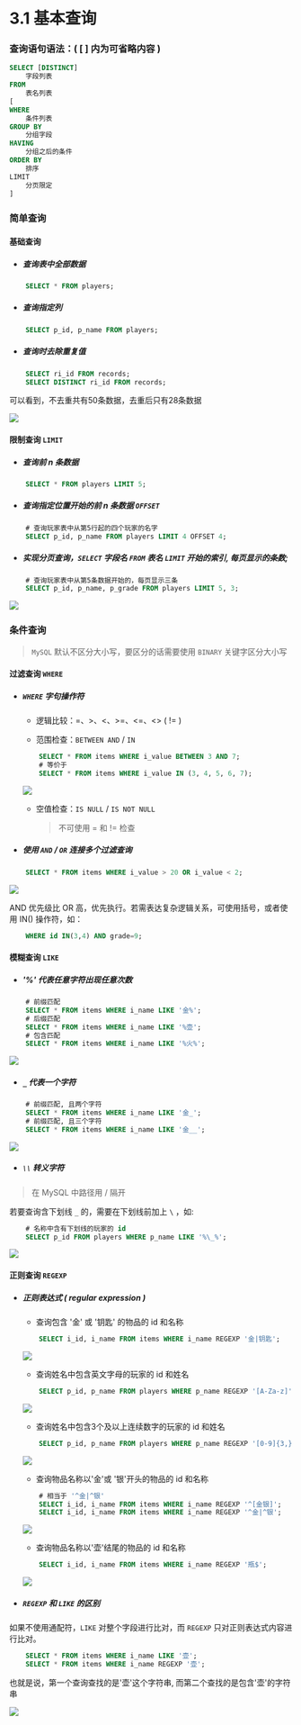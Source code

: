 # **3.1 基本查询**

### 查询语句语法：( [ ] 内为可省略内容 )

```sql
SELECT [DISTINCT]
    字段列表
FROM
    表名列表
[
WHERE
    条件列表
GROUP BY
    分组字段
HAVING
    分组之后的条件
ORDER BY
    排序
​LIMIT
    分页限定
]
```

### **简单查询**

#### **基础查询**

+ ##### 查询表中全部数据

```sql
    SELECT * FROM players;
```

+ ##### 查询指定列

```sql
    SELECT p_id, p_name FROM players;
```

+ ##### 查询时去除重复值

```sql
    SELECT ri_id FROM records;
    SELECT DISTINCT ri_id FROM records;
```

可以看到，不去重共有50条数据，去重后只有28条数据

![ ](./img/3-1-1.png)

#### **限制查询 `LIMIT`**

+ ##### 查询前 n 条数据

```sql
    SELECT * FROM players LIMIT 5;
```

+ ##### 查询指定位置开始的前 n 条数据 `OFFSET`

```sql
    # 查询玩家表中从第5行起的四个玩家的名字
    SELECT p_id, p_name FROM players LIMIT 4 OFFSET 4;
```

+ ##### 实现分页查询，`SELECT` 字段名 `FROM` 表名 `LIMIT` 开始的索引, 每页显示的条数;

```sql
    # 查询玩家表中从第5条数据开始的，每页显示三条
    SELECT p_id, p_name, p_grade FROM players LIMIT 5, 3;
```

![ ](./img/3-1-2.png)


### **条件查询**

> `MySQL` 默认不区分大小写，要区分的话需要使用 `BINARY` 关键字区分大小写

#### **过滤查询 `WHERE`**

+ ##### `WHERE` 字句操作符

    + 逻辑比较：=、>、<、>=、<=、<> ( != )

    + 范围检查：`BETWEEN AND` / `IN`

    ```sql
        SELECT * FROM items WHERE i_value BETWEEN 3 AND 7;
        # 等价于
        SELECT * FROM items WHERE i_value IN (3, 4, 5, 6, 7);
    ```
    ![ ](./img/3-1-3.png)

    + 空值检查：`IS NULL` / `IS NOT NULL`

        > 不可使用 = 和 != 检查

+ ##### 使用 `AND` / `OR` 连接多个过滤查询

```sql
    SELECT * FROM items WHERE i_value > 20 OR i_value < 2;
```

![ ](./img/3-1-4.png)

AND 优先级比 OR 高，优先执行。若需表达复杂逻辑关系，可使用括号，或者使用 IN() 操作符，如：

```sql
    WHERE id IN(3,4) AND grade=9;
```

#### **模糊查询 `LIKE`**

+ ##### '%' 代表任意字符出现任意次数

```sql
    # 前缀匹配
    SELECT * FROM items WHERE i_name LIKE '金%';
    # 后缀匹配
    SELECT * FROM items WHERE i_name LIKE '%壶';
    # 包含匹配
    SELECT * FROM items WHERE i_name LIKE '%火%';
```

![ ](./img/3-1-5.png)

+ ##### `_` 代表一个字符

```sql
    # 前缀匹配, 且两个字符
    SELECT * FROM items WHERE i_name LIKE '金_';
    # 前缀匹配, 且三个字符
    SELECT * FROM items WHERE i_name LIKE '金__';
```

![ ](./img/3-1-12.png)

+ ##### `\\` 转义字符

> 在 MySQL 中路径用 / 隔开

若要查询含下划线 `_` 的，需要在下划线前加上 `\` ，如:

```sql
    # 名称中含有下划线的玩家的 id
    SELECT p_id FROM players WHERE p_name LIKE '%\_%';
```
![ ](./img/3-1-6.png)

#### **正则查询 `REGEXP`**

+ ##### 正则表达式 ( regular expression )

    + 查询包含 '金' 或 '钥匙' 的物品的 id 和名称

    ```sql
        SELECT i_id, i_name FROM items WHERE i_name REGEXP '金|钥匙';
    ```

    ![ ](./img/3-1-7.png)

    + 查询姓名中包含英文字母的玩家的 id 和姓名

    ```sql
        SELECT p_id, p_name FROM players WHERE p_name REGEXP '[A-Za-z]';
    ```

    ![ ](./img/3-1-8.png)

    + 查询姓名中包含3个及以上连续数字的玩家的 id 和姓名

    ```sql
        SELECT p_id, p_name FROM players WHERE p_name REGEXP '[0-9]{3,}';
    ```

    ![ ](./img/3-1-9.png)

    + 查询物品名称以'金'或 '银'开头的物品的 id 和名称

    ```sql
        # 相当于 '^金|^银'
        SELECT i_id, i_name FROM items WHERE i_name REGEXP '^[金银]';
        SELECT i_id, i_name FROM items WHERE i_name REGEXP '^金|^银';
    ```

    ![ ](./img/3-1-10.png)

    + 查询物品名称以'壶'结尾的物品的 id 和名称

    ```sql
        SELECT i_id, i_name FROM items WHERE i_name REGEXP '瓶$';
    ```

    ![ ](./img/3-1-11.png)

+ ##### `REGEXP` 和 `LIKE` 的区别

如果不使用通配符，`LIKE` 对整个字段进行比对，而 `REGEXP` 只对正则表达式内容进行比对。

```sql
    SELECT * FROM items WHERE i_name LIKE '壶';
    SELECT * FROM items WHERE i_name REGEXP '壶';
```
也就是说，第一个查询查找的是'壶'这个字符串, 而第二个查找的是包含'壶'的字符串

![ ](./img/3-1-13.png)
